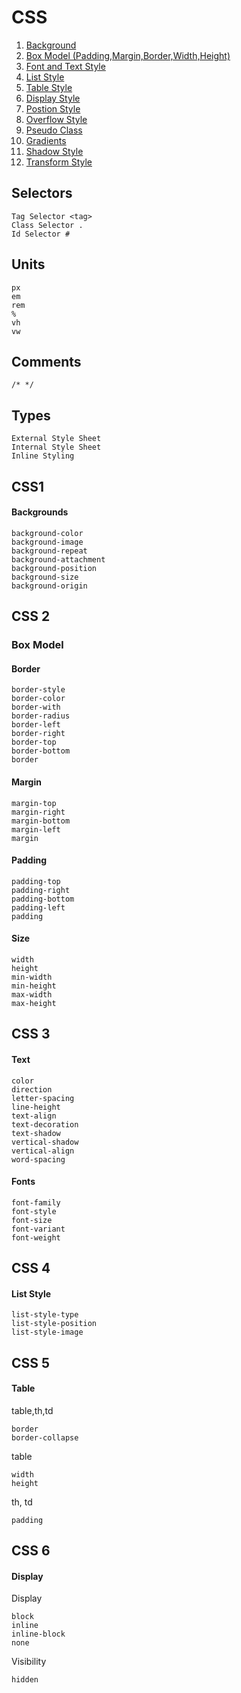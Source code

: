 # CSS

1. [Background](learn_css_1)
2. [Box Model (Padding,Margin,Border,Width,Height)](learn_css_2)
3. [Font and Text Style](learn_css_3)
4. [List Style](learn_css_4)
5. [Table Style](learn_css_5)
6. [Display Style](learn_css_6)
7. [Postion Style](learn_css_7)
8. [Overflow Style](learn_css_8)
9. [Pseudo Class](learn_css_9)
10. [Gradients](learn_css_10)
11. [Shadow Style](learn_css_11)
12. [Transform Style](learn_css_12)

## Selectors

    Tag Selector <tag>
    Class Selector .
    Id Selector #

## Units

    px
    em
    rem
    %
    vh
    vw

## Comments

    /* */

## Types

    External Style Sheet 
    Internal Style Sheet
    Inline Styling

## CSS1

#### Backgrounds

    background-color
    background-image
    background-repeat
    background-attachment
    background-position
    background-size
    background-origin

## CSS 2

### Box Model

#### Border

    border-style
    border-color
    border-with
    border-radius
    border-left
    border-right
    border-top
    border-bottom
    border

#### Margin

    margin-top
    margin-right
    margin-bottom
    margin-left
    margin

#### Padding

    padding-top
    padding-right
    padding-bottom
    padding-left
    padding

#### Size

    width
    height
    min-width
    min-height
    max-width
    max-height

## CSS 3

#### Text

    color
    direction
    letter-spacing
    line-height
    text-align
    text-decoration
    text-shadow
    vertical-shadow
    vertical-align
    word-spacing

#### Fonts

    font-family
    font-style
    font-size
    font-variant
    font-weight

## CSS 4

#### List Style

    list-style-type
    list-style-position
    list-style-image

## CSS 5

#### Table

table,th,td

    border
    border-collapse
    
table

    width
    height

th, td 

    padding

## CSS 6

#### Display

Display

    block
    inline
    inline-block
    none

Visibility

    hidden
